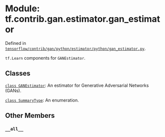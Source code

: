 <div itemscope itemtype="http://developers.google.com/ReferenceObject">
<meta itemprop="name" content="tf.contrib.gan.estimator.gan_estimator" />
<meta itemprop="path" content="Stable" />
<meta itemprop="property" content="__all__"/>
</div>

# Module: tf.contrib.gan.estimator.gan_estimator



Defined in [`tensorflow/contrib/gan/python/estimator/python/gan_estimator.py`](/code/stable/tensorflow/contrib/gan/python/estimator/python/gan_estimator.py).

`tf.Learn` components for `GANEstimator`.

## Classes

[`class GANEstimator`](../../../../tf/contrib/gan/estimator/GANEstimator.md): An estimator for Generative Adversarial Networks (GANs).

[`class SummaryType`](../../../../tf/contrib/gan/estimator/gan_estimator/SummaryType.md): An enumeration.

## Other Members

<h3 id="__all__"><code>__all__</code></h3>

